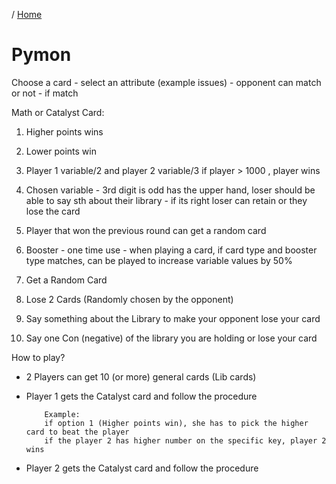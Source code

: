 / [Home](index.md)

# Pymon

Choose a card - select an attribute (example issues) - opponent can match or not - if match

Math or Catalyst Card:
  1. Higher points wins 
  
  2. Lower points win 
  
  3. Player 1 variable/2 and player 2 variable/3 if player > 1000 , player wins
  
  4. Chosen variable - 3rd digit is odd has the upper hand, loser should be able to say sth about their library 
    - if its right loser can retain or they lose the card
  
  5. Player that won the previous round can get a random card
  
  6. Booster - one time use - when playing a card, if card type and booster type matches, can be played to increase variable values by 50%

  07. Get a Random Card

  08. Lose 2 Cards (Randomly chosen by the opponent)

  09. Say something about the Library to make your opponent lose your card

  10. Say one Con (negative) of the library you are holding or lose your card



How to play?
 - 2 Players can get 10 (or more) general cards (Lib cards)

 - Player 1 gets the Catalyst card and follow the procedure
    ```
 		Example:
 		if option 1 (Higher points win), she has to pick the higher card to beat the player
 		if the player 2 has higher number on the specific key, player 2 wins
    ```

 - Player 2 gets the Catalyst card and follow the procedure

  
